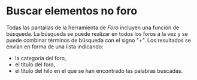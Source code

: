 # Buscar elementos no foro

Todas las pantallas de la herramienta de _Foro_ incluyen una función de búsqueda. La búsqueda se puede realizar en todos los foros a la vez y se puede combinar términos de búsqueda con el signo "+". Los resultados se envían en forma de una lista indicando:

* la categoría del foro,
* el título del foro,
* el título del hilo en el que se han encontrado las palabras buscadas.

